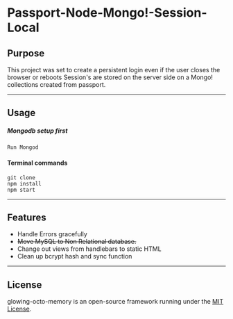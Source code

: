 # Passport-Node-Mongo!-Session-Local

## Purpose 

This project was set to create a persistent login even if the user closes the browser or reboots
Session's are stored on the server side on a Mongo! collections created from passport.

<hr>

## Usage

##### Mongodb setup first
```
Run Mongod
```

#### Terminal commands
```
git clone 
npm install
npm start
```

<hr>

## Features

- Handle Errors gracefully
- ~~Move MySQL to Non Relational database.~~ 
- Change out views from handlebars to static HTML
- Clean up bcrypt hash and sync function

<hr>

## License

glowing-octo-memory is an open-source framework running under the [MIT License](https://opensource.org/licenses/MIT).
